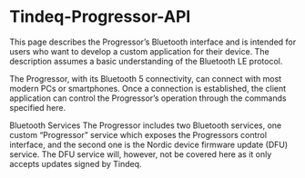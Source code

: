# Tindeq-Progressor-API

This page describes the Progressor’s Bluetooth interface and is intended for users who want to develop a custom application for their device. The description assumes a basic understanding of the Bluetooth LE protocol.

The Progressor, with its Bluetooth 5 connectivity, can connect with most modern PCs or smartphones. Once a connection is established, the client application can control the Progressor’s operation through the commands specified here.

Bluetooth Services
The Progressor includes two Bluetooth services, one custom “Progressor” service which exposes the Progressors control interface, and the second one is the Nordic device firmware update (DFU) service. The DFU service will, however, not be covered here as it only accepts updates signed by Tindeq.

